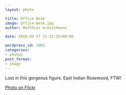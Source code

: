 ```yaml
---
layout: photo

title: Office Desk
image: Office-Desk.jpg
author: Matthias Kretschmann

date: 2010-03-27 21:31:35+00:00

wordpress_id: 1901
categories:
- photos
post_format:
- Image
---
```


Lost in this gorgeous figure. East Indian Rosewood, FTW!

[Photo on Flickr](http://www.flickr.com/photos/krema/4482756484)
